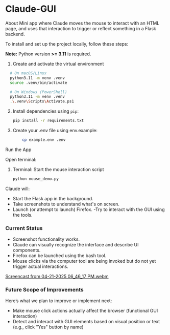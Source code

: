 # Claude-GUI
About Mini app where Claude moves the mouse to interact with an HTML page, and uses that interaction to trigger or reflect something in a Flask backend.

To install and set up the project locally, follow these steps:

**Note:** Python version **>= 3.11** is required.

1. Create and activate the virtual environment 
 ```bash
   # On macOS/Linux
   python3.11 -m venv .venv
   source .venv/bin/activate

   # On Windows (PowerShell)
   python3.11 -m venv .venv
   .\.venv\Scripts\Activate.ps1
   ```
   
2. Install dependencies using `pip`:
   ```bash
   pip install -r requirements.txt
   ```

3. Create your .env file using env.example:
    ```bash
        cp example.env .env
    ```  
Run the App

Open terminal:
    
1. Terminal: Start the mouse interaction script
    ```bash
    python mouse_demo.py
    ```

Claude will:

- Start the Flask app in the background.
- Take screenshots to understand what's on screen.
- Launch (or attempt to launch) Firefox.
-Try to interact with the GUI using the tools.

### Current Status

- Screenshot functionality works.
- Claude can visually recognize the interface and describe UI components.
- Firefox can be launched using the bash tool.
- Mouse clicks via the computer tool are being invoked but do not yet trigger actual interactions.

[Screencast from 04-21-2025 06_46_17 PM.webm](https://github.com/user-attachments/assets/ea08f238-799d-41d0-8ea3-a72b8ea79f39)


### Future Scope of Improvements

Here’s what we plan to improve or implement next:
- Make mouse click actions actually affect the browser (functional GUI interaction)
- Detect and interact with GUI elements based on visual position or text (e.g., click "Yes" button by name)
